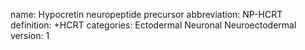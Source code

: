 name: Hypocretin neuropeptide precursor
abbreviation: NP-HCRT
definition: +HCRT
categories: Ectodermal Neuronal Neuroectodermal
version: 1
